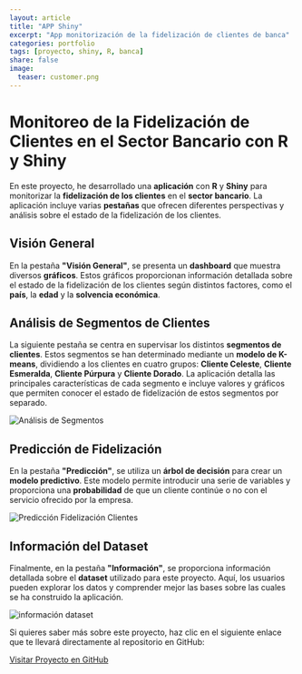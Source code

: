```yaml
---
layout: article
title: "APP Shiny"
excerpt: "App monitorización de la fidelización de clientes de banca"
categories: portfolio
tags: [proyecto, shiny, R, banca]
share: false
image:
  teaser: customer.png
---
```


# Monitoreo de la Fidelización de Clientes en el Sector Bancario con R y Shiny

En este proyecto, he desarrollado una **aplicación** con **R** y **Shiny** para monitorizar la **fidelización de los clientes** en el **sector bancario**. La aplicación incluye varias **pestañas** que ofrecen diferentes perspectivas y análisis sobre el estado de la fidelización de los clientes.

## Visión General

En la pestaña **"Visión General"**, se presenta un **dashboard** que muestra diversos **gráficos**. Estos gráficos proporcionan información detallada sobre el estado de la fidelización de los clientes según distintos factores, como el **país**, la **edad** y la **solvencia económica**.


## Análisis de Segmentos de Clientes

La siguiente pestaña se centra en supervisar los distintos **segmentos de clientes**. Estos segmentos se han determinado mediante un **modelo de K-means**, dividiendo a los clientes en cuatro grupos: **Cliente Celeste**, **Cliente Esmeralda**, **Cliente Púrpura** y **Cliente Dorado**. La aplicación detalla las principales características de cada segmento e incluye valores y gráficos que permiten conocer el estado de fidelización de estos segmentos por separado.

![Análisis de Segmentos](../../images/Fidelizacion_1.png)

## Predicción de Fidelización

En la pestaña **"Predicción"**, se utiliza un **árbol de decisión** para crear un **modelo predictivo**. Este modelo permite introducir una serie de variables y proporciona una **probabilidad** de que un cliente continúe o no con el servicio ofrecido por la empresa.

![Predicción Fidelización Clientes](../../images/Fidelizacion_2.png)

## Información del Dataset

Finalmente, en la pestaña **"Información"**, se proporciona información detallada sobre el **dataset** utilizado para este proyecto. Aquí, los usuarios pueden explorar los datos y comprender mejor las bases sobre las cuales se ha construido la aplicación.

![información dataset](../../images/Fidelizacion_3.png)

Si quieres saber más sobre este proyecto, haz clic en el siguiente enlace que te llevará directamente al repositorio en GitHub:

[Visitar Proyecto en GitHub](https://github.com/Cristina-MG/APP_FIDELIZACION_CLIENTES)
